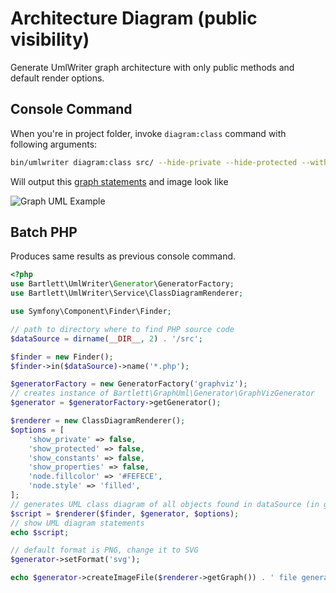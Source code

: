 <!-- markdownlint-disable MD013 -->
# Architecture Diagram (public visibility)

Generate UmlWriter graph architecture with only public methods and default render options.

## Console Command

When you're in project folder, invoke `diagram:class` command with following arguments:

```bash
bin/umlwriter diagram:class src/ --hide-private --hide-protected --without-constants --without-properties --format=svg
```

Will output this [graph statements](./02_UmlWriter_public_methods_only.gv) and image look like

![Graph UML Example](./public-methods-only.graphviz.svg)

## Batch PHP

Produces same results as previous console command.

```php
<?php
use Bartlett\UmlWriter\Generator\GeneratorFactory;
use Bartlett\UmlWriter\Service\ClassDiagramRenderer;

use Symfony\Component\Finder\Finder;

// path to directory where to find PHP source code
$dataSource = dirname(__DIR__, 2) . '/src';

$finder = new Finder();
$finder->in($dataSource)->name('*.php');

$generatorFactory = new GeneratorFactory('graphviz');
// creates instance of Bartlett\GraphUml\Generator\GraphVizGenerator
$generator = $generatorFactory->getGenerator();

$renderer = new ClassDiagramRenderer();
$options = [
    'show_private' => false,
    'show_protected' => false,
    'show_constants' => false,
    'show_properties' => false,
    'node.fillcolor' => '#FEFECE',
    'node.style' => 'filled',
];
// generates UML class diagram of all objects found in dataSource (in graphviz format)
$script = $renderer($finder, $generator, $options);
// show UML diagram statements
echo $script;

// default format is PNG, change it to SVG
$generator->setFormat('svg');

echo $generator->createImageFile($renderer->getGraph()) . ' file generated' . PHP_EOL;
```

